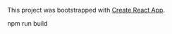 This project was bootstrapped with [Create React App](https://github.com/facebookincubator/create-react-app).

npm run build

